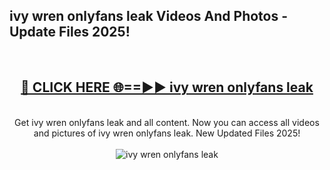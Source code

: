 <h2>ivy wren onlyfans leak Videos And Photos - Update Files 2025!</h2>
<br>
<div align="center">
<h2><a href="https://linkcuts.com/hfmhzwbr" rel="nofollow">🔴 CLICK HERE 🌐==►► ivy wren onlyfans leak</a></h2>
<br>
Get ivy wren onlyfans leak and all content. Now you can access all videos and pictures of ivy wren onlyfans leak. New Updated Files 2025!
<br>
<br>
<a href="https://linkcuts.com/hfmhzwbr" rel="nofollow" data-target="animated-image.originalLink"><img src="https://i.ibb.co.com/WyWwxjT/player-gif2.gif" alt="ivy wren onlyfans leak" style="max-width: 100%; display: inline-block;" data-target="animated-image.originalImage"></a>
</div>
<br>
